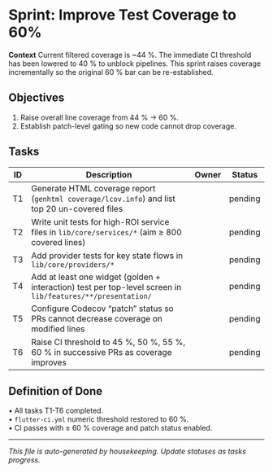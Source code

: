 # Sprint: Improve Test Coverage to 60%

**Context** Current filtered coverage is ~44 %. The immediate CI threshold has
been lowered to 40 % to unblock pipelines. This sprint raises coverage
incrementally so the original 60 % bar can be re-established.

## Objectives

1. Raise overall line coverage from 44 % → 60 %.
2. Establish patch-level gating so new code cannot drop coverage.

## Tasks

| ID | Description                                                                                                 | Owner | Status  |
| -- | ----------------------------------------------------------------------------------------------------------- | ----- | ------- |
| T1 | Generate HTML coverage report (`genhtml coverage/lcov.info`) and list top 20 un-covered files               |       | pending |
| T2 | Write unit tests for high-ROI service files in `lib/core/services/*` (aim ≥ 800 covered lines)              |       | pending |
| T3 | Add provider tests for key state flows in `lib/core/providers/*`                                            |       | pending |
| T4 | Add at least one widget (golden + interaction) test per top-level screen in `lib/features/**/presentation/` |       | pending |
| T5 | Configure Codecov “patch” status so PRs cannot decrease coverage on modified lines                          |       | pending |
| T6 | Raise CI threshold to 45 %, 50 %, 55 %, 60 % in successive PRs as coverage improves                         |       | pending |

## Definition of Done

• All tasks T1-T6 completed.\
• `flutter-ci.yml` numeric threshold restored to 60 %.\
• CI passes with ≥ 60 % coverage and patch status enabled.

---

_This file is auto-generated by housekeeping. Update statuses as tasks
progress._
